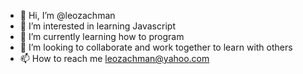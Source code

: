 - 👋 Hi, I’m @leozachman
- 👀 I’m interested in learning Javascript
- 🌱 I’m currently learning how to program
- 💞️ I’m looking to collaborate and work together to learn with others
- 📫 How to reach me leozachman@yahoo.com

<!---
leozachman/leozachman is a ✨ special ✨ repository because its `README.md` (this file) appears on your GitHub profile.
You can click the Preview link to take a look at your changes.
--->
